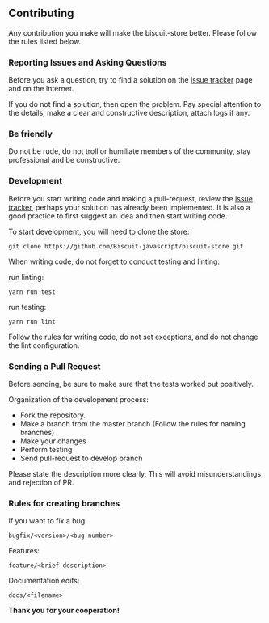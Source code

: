 ## Contributing
Any contribution you make will make the biscuit-store better. Please follow the rules listed below.

### Reporting Issues and Asking Questions
Before you ask a question, try to find a solution on the [issue tracker](https://github.com/Biscuit-javascript/biscuit-store/issues) page and on the Internet.

If you do not find a solution, then open the problem. Pay special attention to the details, make a clear and constructive description, attach logs if any.

### Be friendly
Do not be rude, do not troll or humiliate members of the community, stay professional and be constructive.

### Development
Before you start writing code and making a pull-request, review the [issue tracker](https://github.com/Biscuit-javascript/biscuit-store/issues), perhaps your solution has already been implemented. It is also a good practice to first suggest an idea and then start writing code.

To start development, you will need to clone the store:
```
git clone https://github.com/Biscuit-javascript/biscuit-store.git
```
When writing code, do not forget to conduct testing and linting:

run linting:
```
yarn run test
```
run testing:
```
yarn run lint
```
Follow the rules for writing code, do not set exceptions, and do not change the lint configuration.

### Sending a Pull Request
Before sending, be sure to make sure that the tests worked out positively.

Organization of the development process:
- Fork the repository.
- Make a branch from the master branch (Follow the rules for naming branches)
- Make your changes
- Perform testing
- Send pull-request to develop branch

Please state the description more clearly. This will avoid misunderstandings and rejection of PR.

### Rules for creating branches
If you want to fix a bug:
```
bugfix/<version>/<bug number>
```

Features:
```
feature/<brief description>
```

Documentation edits:
```
docs/<filename>
```

**Thank you for your cooperation!**

